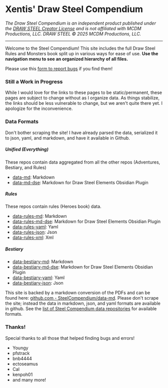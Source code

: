# Xentis' Draw Steel Compendium

_The Draw Steel Compendium is an independent product published under the [DRAW STEEL Creator License](https://www.mcdmproductions.com/draw-steel-creator-license) and is not 
affiliated with MCDM Productions, LLC. DRAW STEEL © 2025 MCDM Productions, LLC._

---

Welcome to the Steel Compendium! This site includes the full Draw Steel Rules and Monsters book split up in various ways
for ease of use.  **Use the navigation menu to see an organized hierarchy of all files.**

Please use this [form to report bugs](https://docs.google.com/forms/d/e/1FAIpQLSc6m-pZ0NLt2EArE-Tcxr-XbAPMyhu40ANHJKtyRvvwBd2LSw/viewform?usp=sharing&ouid=105036387964900154878) if you find them!

### Still a Work in Progress

While I would love for the links to these pages to be static/permanent, these pages are subject to change without as I
organize data.  As things stabilize, the links should be less vulnerable to change, but we aren't quite there yet. I 
apologize for the inconvenience.

### Data Formats

Don't bother scraping the site!  I have already parsed the data, serialized it to json, yaml, and markdown, and have it 
available in Github.

##### Unified (Everything)

These repos contain data aggregated from all the other repos (Adventures, Bestiary, and Rules)

- [data-md](https://github.com/SteelCompendium/data-md): Markdown
- [data-md-dse](https://github.com/SteelCompendium/data-md-dse): Markdown for Draw Steel Elements Obsidian Plugin

##### Rules

These repos contain rules (Heroes book) data.

- [data-rules-md](https://github.com/SteelCompendium/data-rules-md): Markdown
- [data-rules-md-dse](https://github.com/SteelCompendium/data-rules-md-dse): Markdown for Draw Steel Elements Obsidian Plugin
- [data-rules-yaml](https://github.com/SteelCompendium/data-rules-yaml): Yaml
- [data-rules-json](https://github.com/SteelCompendium/data-rules-json): Json
- [data-rules-xml](https://github.com/SteelCompendium/data-rules-xml): Xml

##### Bestiary

- [data-bestiary-md](https://github.com/SteelCompendium/data-bestiary-md): Markdown
- [data-bestiary-md-dse](https://github.com/SteelCompendium/data-bestiary-md-dse): Markdown for Draw Steel Elements Obsidian Plugin
- [data-bestiary-yaml](https://github.com/SteelCompendium/data-bestiary-yaml): Yaml
- [data-bestiary-json](https://github.com/SteelCompendium/data-bestiary-json): Json

This site is backed by a markdown conversion of the PDFs and can be found here: 
[github.com - SteelCompendium/data-md](https://github.com/SteelCompendium/data-md). Please don't scrape the site; 
instead the data in markdown, json, and yaml formats are available in github.  See the 
[list of Steel Compendium data repositories](https://steelcompendium.io/#draw-steel-data) for available formats.

### Thanks!

Special thanks to all those that helped finding bugs and errors!

- Youngy 
- pfstrack
- bnb4444
- ectoseamus
- Cal
- kenpoh01
- and many more!